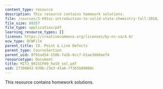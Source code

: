```yaml
---
content_type: resource
description: This resource contains homework solutions.
file: /courses/3-091sc-introduction-to-solid-state-chemistry-fall-2010/27300842939b23e341a67f365b09088c_MIT3_091SCF09_hw19_sol.pdf
file_size: 88357
file_type: application/pdf
learning_resource_types: []
license: https://creativecommons.org/licenses/by-nc-sa/4.0/
ocw_type: OCWFile
parent_title: 19. Point & Line Defects
parent_type: CourseSection
parent_uid: 8791ad54-150b-7a2b-6cc7-b1ae36b0aef4
resourcetype: Document
title: MIT3_091SCF09_hw19_sol.pdf
uid: 27300842-939b-23e3-41a6-7f365b09088c
---
```

This resource contains homework solutions.